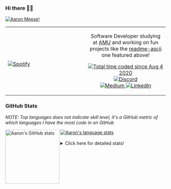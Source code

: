 ### Hi there 👋🏻
[![Aaron Meese!](https://user-images.githubusercontent.com/17814535/88975338-a2aabf00-d27f-11ea-963f-8a19608716b4.png)](https://github.com/ajmeese7/readme-ascii "README ASCII")

<!-- Modified from project here: https://github.com/novatorem/novatorem -->
<table width="100%"> 
  <tr>
  <td width="50%">
      
&nbsp; <br> [![Spotify](https://ajmeese7.vercel.app/api/spotify)](https://open.spotify.com/user/ajmeese)

  </td>
  <td width="50%">
    <p align="center">
    Software Developer studying at <a href="https://www.amu.apus.edu/">AMU</a> and working on fun 
    projects like the <a href="https://github.com/ajmeese7/readme-ascii">readme-ascii</a> one featured above!
    </p>
    <p align="center">
      <a href="https://wakatime.com/@f726891d-3b02-46cd-9b60-e8c59f9e2b14">
        <img src="https://wakatime.com/badge/user/f726891d-3b02-46cd-9b60-e8c59f9e2b14.svg" alt="Total time coded since Aug 4 2020" title="WakaTime" />
      </a>
      <a href="http://link.aaronmeese.com/discord">
        <img src="https://img.shields.io/badge/discord-ajmeese7%234835-369?style=flat-square&logo=discord&logoColor=white&color=purple" alt="Discord" title="Discord">
      </a>
      <br />
      <a href="https://link.aaronmeese.com/medium">
        <img src="https://img.shields.io/badge/medium-ajmeese7-1DB954?style=flat-square&logo=medium&logoColor=white" alt="Medium" title="Medium">
      </a>
      <a href="https://link.aaronmeese.com/linkedin">
        <img src="https://img.shields.io/badge/linkedIn-aaronmeese-1DB954?style=flat-square&logo=linkedin&logoColor=white&color=blue" alt="LinkedIn" title="LinkedIn">
      </a>
    </p>
  </td>

</table>

[//]: <> (The `&nbsp;` is to have Aphelion take up more space)

### GitHub Stats ###
*NOTE: Top languages does not indicate skill level, it's a GitHub metric of which languages I have the most code in on GitHub*

<a href="https://profile-summary-for-github.com/user/ajmeese7">
  <img align="left" height="170px" src="https://github-readme-stats.vercel.app/api?username=ajmeese7&show_icons=true&line_height=27&count_private=true&include_all_commits=true" alt="Aaron's GitHub stats"/>
  <img src="https://github-readme-stats.vercel.app/api/top-langs/?username=ajmeese7&hide_langs_below=5&layout=compact" alt="Aaron's language stats"/>
</a>

<br />
<br />
<details>
<summary>Click here for detailed stats!</summary>

### :zap: Recent Activity
<!--START_SECTION:activity-->
1. 🎉 Merged PR [#2](https://github.com/ajmeese7/smoke-pit-playlist/pull/2) in [ajmeese7/smoke-pit-playlist](https://github.com/ajmeese7/smoke-pit-playlist)
2. 🎉 Merged PR [#3](https://github.com/ajmeese7/smoke-pit-playlist/pull/3) in [ajmeese7/smoke-pit-playlist](https://github.com/ajmeese7/smoke-pit-playlist)
3. 🗣 Commented on [#173](https://github.com/os-js/osjs-client/issues/173) in [os-js/osjs-client](https://github.com/os-js/osjs-client)
4. 💪 Opened PR [#173](https://github.com/os-js/osjs-client/pull/173) in [os-js/osjs-client](https://github.com/os-js/osjs-client)
5. 🗣 Commented on [#62](https://github.com/ajmeese7/spambot/issues/62) in [ajmeese7/spambot](https://github.com/ajmeese7/spambot)
<!--END_SECTION:activity-->

### 🧐 Waka Stats
<!--START_SECTION:waka-->
![Code Time](http://img.shields.io/badge/Code%20Time-763%20hrs%2023%20mins-blue)

**🐱 My GitHub Data** 

> 🏆 153 Contributions in the Year 2022
 > 
> 📦 349.8 kB Used in GitHub's Storage 
 > 
> 🚫 Not Opted to Hire
 > 
> 📜 73 Public Repositories 
 > 
> 🔑 22 Private Repositories  
 > 
**I'm an Early 🐤** 

```text
🌞 Morning    209 commits    ███████░░░░░░░░░░░░░░░░░░   27.9% 
🌆 Daytime    282 commits    █████████░░░░░░░░░░░░░░░░   37.65% 
🌃 Evening    243 commits    ████████░░░░░░░░░░░░░░░░░   32.44% 
🌙 Night      15 commits     ░░░░░░░░░░░░░░░░░░░░░░░░░   2.0%

```
📅 **I'm Most Productive on Sunday** 

```text
Monday       75 commits     ██░░░░░░░░░░░░░░░░░░░░░░░   10.01% 
Tuesday      114 commits    ███░░░░░░░░░░░░░░░░░░░░░░   15.22% 
Wednesday    103 commits    ███░░░░░░░░░░░░░░░░░░░░░░   13.75% 
Thursday     87 commits     ███░░░░░░░░░░░░░░░░░░░░░░   11.62% 
Friday       92 commits     ███░░░░░░░░░░░░░░░░░░░░░░   12.28% 
Saturday     138 commits    ████░░░░░░░░░░░░░░░░░░░░░   18.42% 
Sunday       140 commits    ████░░░░░░░░░░░░░░░░░░░░░   18.69%

```


📊 **This Week I Spent My Time On** 

```text
⌚︎ Time Zone: America/New_York

💬 Programming Languages: 
JavaScript               13 hrs 1 min        ███████████████░░░░░░░░░░   62.6% 
JSON                     4 hrs 18 mins       █████░░░░░░░░░░░░░░░░░░░░   20.69% 
Markdown                 1 hr 12 mins        █░░░░░░░░░░░░░░░░░░░░░░░░   5.82% 
Bash                     1 hr 4 mins         █░░░░░░░░░░░░░░░░░░░░░░░░   5.16% 
TOML                     18 mins             ░░░░░░░░░░░░░░░░░░░░░░░░░   1.46%

🐱‍💻 Projects: 
aaronmeese.com           19 hrs 44 mins      ███████████████████████░░   94.92% 
vault                    53 mins             █░░░░░░░░░░░░░░░░░░░░░░░░   4.25% 
osjs-client              9 mins              ░░░░░░░░░░░░░░░░░░░░░░░░░   0.79% 
Unknown Project          0 secs              ░░░░░░░░░░░░░░░░░░░░░░░░░   0.05%

```

**I Mostly Code in JavaScript** 

```text
JavaScript               31 repos            ████████████░░░░░░░░░░░░░   50.82% 
HTML                     8 repos             ███░░░░░░░░░░░░░░░░░░░░░░   13.11% 
Java                     4 repos             █░░░░░░░░░░░░░░░░░░░░░░░░   6.56% 
Python                   4 repos             █░░░░░░░░░░░░░░░░░░░░░░░░   6.56% 
CSS                      3 repos             █░░░░░░░░░░░░░░░░░░░░░░░░   4.92%

```



 Last Updated on 22/02/2022 00:05:55 UTC
<!--END_SECTION:waka-->
</details>
